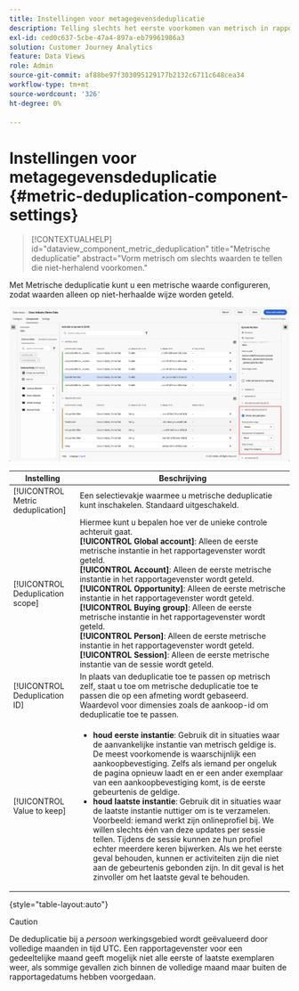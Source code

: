 ```yaml
---
title: Instellingen voor metagegevensdeduplicatie
description: Telling slechts het eerste voorkomen van metrisch in rapporten.
exl-id: ced0c637-5cbe-47a4-897a-eb79961986a3
solution: Customer Journey Analytics
feature: Data Views
role: Admin
source-git-commit: af88be97f303095129177b2132c6711c648cea34
workflow-type: tm+mt
source-wordcount: '326'
ht-degree: 0%

---
```


# Instellingen voor metagegevensdeduplicatie {#metric-deduplication-component-settings}

<!-- markdownlint-disable MD034 -->

>[!CONTEXTUALHELP]
>id="dataview_component_metric_deduplication"
>title="Metrische deduplicatie"
>abstract="Vorm metrisch om slechts waarden te tellen die niet-herhalend voorkomen."

<!-- markdownlint-enable MD034 -->


Met Metrische deduplicatie kunt u een metrische waarde configureren, zodat waarden alleen op niet-herhaalde wijze worden geteld.

![&#x200B; Metrische deduplicatie &#x200B;](../assets/metric-deduplication.png)

| Instelling | Beschrijving |
| --- | --- |
| [!UICONTROL Metric deduplication] | Een selectievakje waarmee u metrische deduplicatie kunt inschakelen. Standaard uitgeschakeld. |
| [!UICONTROL Deduplication scope] | Hiermee kunt u bepalen hoe ver de unieke controle achteruit gaat.<br/>**[!UICONTROL Global account]**: Alleen de eerste metrische instantie in het rapportagevenster wordt geteld.<br/>**[!UICONTROL Account]**: Alleen de eerste metrische instantie in het rapportagevenster wordt geteld.<br/>**[!UICONTROL Opportunity]**: Alleen de eerste metrische instantie in het rapportagevenster wordt geteld.<br/>**[!UICONTROL Buying group]**: Alleen de eerste metrische instantie in het rapportagevenster wordt geteld.<br/>**[!UICONTROL Person]**: Alleen de eerste metrische instantie in het rapportagevenster wordt geteld.<br>**[!UICONTROL Session]**: Alleen de eerste metrische instantie van de sessie wordt geteld. <br> |
| [!UICONTROL Deduplication ID] | In plaats van deduplicatie toe te passen op metrisch zelf, staat u toe om metrische deduplicatie toe te passen die op een afmeting wordt gebaseerd. Waardevol voor dimensies zoals de aankoop-id om deduplicatie toe te passen. |
| [!UICONTROL Value to keep] | <ul><li>**houd eerste instantie**: Gebruik dit in situaties waar de aanvankelijke instantie van metrisch geldige is. De meest voorkomende is waarschijnlijk een aankoopbevestiging. Zelfs als iemand per ongeluk de pagina opnieuw laadt en er een ander exemplaar van een aankoopbevestiging komt, is de eerste gebeurtenis de geldige.</li><li>**houd laatste instantie**: Gebruik dit in situaties waar de laatste instantie nuttiger om is te verzamelen. Voorbeeld: iemand werkt zijn onlineprofiel bij. We willen slechts één van deze updates per sessie tellen. Tijdens de sessie kunnen ze hun profiel echter meerdere keren bijwerken. Als we het eerste geval behouden, kunnen er activiteiten zijn die niet aan de gebeurtenis gebonden zijn. In dit geval is het zinvoller om het laatste geval te behouden.</li></ul> |

{style="table-layout:auto"}

>[!CAUTION]
>
>De deduplicatie bij a _persoon_ werkingsgebied wordt geëvalueerd door volledige maanden in tijd UTC. Een rapportagevenster voor een gedeeltelijke maand geeft mogelijk niet alle eerste of laatste exemplaren weer, als sommige gevallen zich binnen de volledige maand maar buiten de rapportagedatums hebben voorgedaan.
